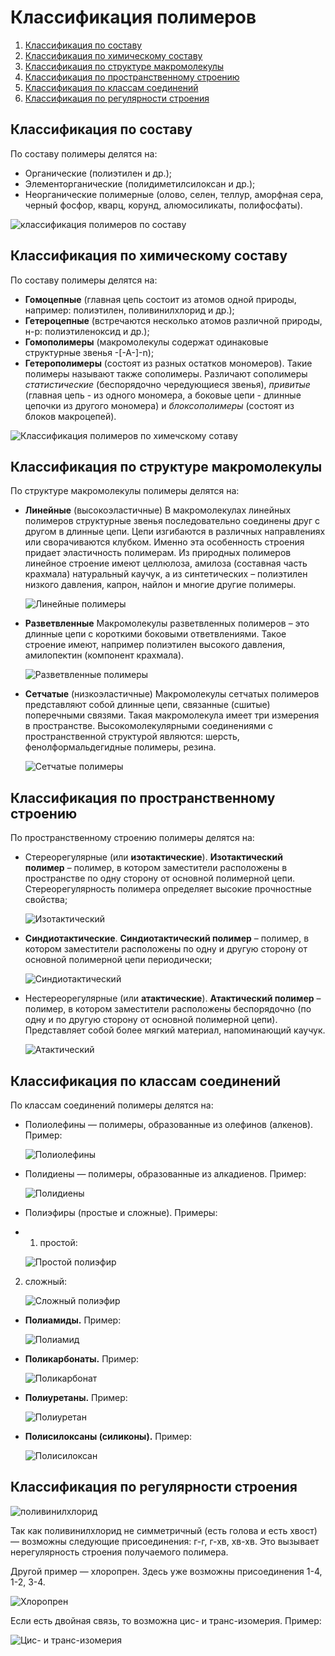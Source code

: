 # Классификация полимеров

1.  [Классификация по составу](#po-sostavu)
2.  [Классификация по химическому составу](#po-himicheskomy-sostavy)
3.  [Классификация по структуре макромолекулы](#po-structure)
4.  [Классификация по пространственному строению](#po-prostransvennomy-stroeniyu)
5.  [Классификация по классам соединений](#po-klassam-soedinenii)
6.  [Классификация по регулярности строения](#po-regularnosti-stroenia)

## Классификация по составу

По составу полимеры делятся на:

-   Органические \(полиэтилен и др.\);
-   Элементорганические \(полидиметилсилоксан и др.\);
-   Неорганические полимерные \(олово, селен, теллур, аморфная сера, черный фосфор, кварц, корунд, алюмосиликаты, полифосфаты\).

![классификация полимеров по составу](../images/vms/klassifikatsiya-polimerov/1st_clip_image001.png)

## Классификация по химическому составу

По составу полимеры делятся на:

-   **Гомоцепные** \(главная цепь состоит из атомов одной природы, например: полиэтилен, поливинилхлорид и др.\);
-   **Гетероцепные** \(встречаются несколько атомов различной природы, н-р: полиэтиленоксид и др.\);
-   **Гомополимеры** \(макромолекулы содержат одинаковые структурные звенья -\[-А-\]-n\);
-   **Гетерополимеры** \(состоят из разных остатков мономеров\). Такие полимеры называют также сополимеры. Различают сополимеры *статистические* \(беспорядочно чередующиеся звенья\), *привитые* \(главная цепь - из одного мономера, а боковые цепи - длинные цепочки из другого мономера\) и *блоксополимеры* \(состоят из блоков макроцепей\).

![Классификация полимеров по химечскому сотаву](../images/vms/klassifikatsiya-polimerov/1st_clip_image001_0000.png)

## Классификация по структуре макромолекулы

По структуре макромолекулы полимеры делятся на:

-   **Линейные** \(высокоэластичные\) В макромолекулах линейных полимеров структурные звенья последовательно соединены друг с другом в длинные цепи. Цепи изгибаются в различных направлениях или сворачиваются клубком. Именно эта особенность строения придает эластичность полимерам. Из природных полимеров линейное строение имеют целлюлоза, амилоза \(составная часть крахмала\) натуральный каучук, а из синтетических – полиэтилен низкого давления, капрон, найлон и многие другие полимеры.

    ![Линейные полимеры](../images/vms/klassifikatsiya-polimerov/1st_clip_image001_0016.png)

-   **Разветвленные** Макромолекулы разветвленных полимеров – это длинные цепи с короткими боковыми ответвлениями. Такое строение имеют, например полиэтилен высокого давления, амилопектин \(компонент крахмала\).

    ![Разветвленные полимеры](../images/vms/klassifikatsiya-polimerov/1st_clip_image001_0014.png)

-   **Сетчатые** \(низкоэластичные\) Макромолекулы сетчатых полимеров представляют собой длинные цепи, связанные \(сшитые\) поперечными связями. Такая макромолекула имеет три измерения в пространстве. Высокомолекулярными соединениями с пространственной структурой являются: шерсть, фенолформальдегидные полимеры, резина.

    ![Сетчатые полимеры](../images/vms/klassifikatsiya-polimerov/1st_clip_image001_0013.png)


## Классификация по пространственному строению

По пространственному строению полимеры делятся на:

-   Стереорегулярные \(или **изотактические**\). **Изотактический полимер** – полимер, в котором заместители расположены в пространстве по одну сторону от основной полимерной цепи. Стереорегулярность полимера определяет высокие прочностные свойства;

    ![Изотактический](../images/vms/klassifikatsiya-polimerov/1st_clip_image001_0017.png)

-   **Синдиотактические**. **Синдиотактический полимер** – полимер, в котором заместители расположены по одну и другую сторону от основной полимерной цепи периодически;

    ![Синдиотактический](../images/vms/klassifikatsiya-polimerov/1st_clip_image001_0018.png)

-   Нестереорегулярные \(или **атактические**\). **Атактический полимер** – полимер, в котором заместители расположены беспорядочно \(по одну и по другую сторону от основной полимерной цепи\). Представляет собой более мягкий материал, напоминающий каучук.

    ![Атактический](../images/vms/klassifikatsiya-polimerov/1st_clip_image001_0019.png)


## Классификация по классам соединений

По классам соединений полимеры делятся на:

-   Полиолефины — полимеры, образованные из олефинов \(алкенов\). Пример:

    ![Полиолефины](../images/vms/klassifikatsiya-polimerov/1st_clip_image001_0001.png)

-   Полидиены — полимеры, образованные из алкадиенов. Пример:

    ![Полидиены](../images/vms/klassifikatsiya-polimerov/1st_clip_image001_0002.png)

-   Полиэфиры \(простые и сложные\). Примеры:
-   1.  простой:

    ![Простой полиэфир](../images/vms/klassifikatsiya-polimerov/1st_clip_image001_0003.png)

2.  сложный:

    ![Сложный полиэфир](../images/vms/klassifikatsiya-polimerov/1st_clip_image001_0004.png)

-   **Полиамиды.** Пример:

    ![Полиамид](../images/vms/klassifikatsiya-polimerov/1st_clip_image001_0005.png)

-   **Поликарбонаты.** Пример:

    ![Поликарбонат](../images/vms/klassifikatsiya-polimerov/1st_clip_image001_0006.png)

-   **Полиуретаны.** Пример:

    ![Полиуретан](../images/vms/klassifikatsiya-polimerov/1st_clip_image001_0007.png)

-   **Полисилоксаны \(силиконы\).** Пример:

    ![Полисилоксан](../images/vms/klassifikatsiya-polimerov/1st_clip_image001_0008.png)


## Классификация по регулярности строения

![поливинилхлорид](../images/vms/klassifikatsiya-polimerov/1st_clip_image001_0009.png)

Так как поливинилхлорид не симметричный \(есть голова и есть хвост\) — возможны следующие присоединения: г-г, г-хв, хв-хв. Это вызывает нерегулярность строения получаемого полимера.

Другой пример — хлоропрен. Здесь уже возможны присоединения 1-4, 1-2, 3-4.

![Хлоропрен](../images/vms/klassifikatsiya-polimerov/1st_clip_image001_0010.png)

Если есть двойная связь, то возможна цис- и транс-изомерия. Пример:

![Цис- и транс-изомерия](../images/vms/klassifikatsiya-polimerov/1st_clip_image001_0011.png)

